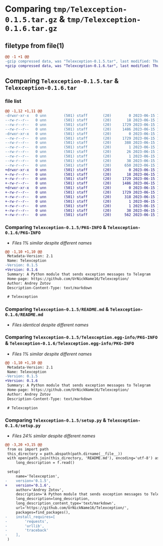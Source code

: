 # Comparing `tmp/Telexception-0.1.5.tar.gz` & `tmp/Telexception-0.1.6.tar.gz`

## filetype from file(1)

```diff
@@ -1 +1 @@
-gzip compressed data, was "Telexception-0.1.5.tar", last modified: Thu Jun 15 13:51:24 2023, max compression
+gzip compressed data, was "Telexception-0.1.6.tar", last modified: Thu Jun 15 13:54:30 2023, max compression
```

## Comparing `Telexception-0.1.5.tar` & `Telexception-0.1.6.tar`

### file list

```diff
@@ -1,12 +1,11 @@
-drwxr-xr-x   0 unn        (501) staff       (20)        0 2023-06-15 13:51:24.562168 Telexception-0.1.5/
--rw-r--r--   0 unn        (501) staff       (20)       18 2023-06-15 13:44:54.000000 Telexception-0.1.5/MANIFEST.in
--rw-r--r--   0 unn        (501) staff       (20)     1729 2023-06-15 13:51:24.562027 Telexception-0.1.5/PKG-INFO
--rw-r--r--   0 unn        (501) staff       (20)     1486 2023-06-15 13:42:16.000000 Telexception-0.1.5/README.md
-drwxr-xr-x   0 unn        (501) staff       (20)        0 2023-06-15 13:51:24.561690 Telexception-0.1.5/Telexception.egg-info/
--rw-r--r--   0 unn        (501) staff       (20)     1729 2023-06-15 13:51:24.000000 Telexception-0.1.5/Telexception.egg-info/PKG-INFO
--rw-r--r--   0 unn        (501) staff       (20)      388 2023-06-15 13:51:24.000000 Telexception-0.1.5/Telexception.egg-info/SOURCES.txt
--rw-r--r--   0 unn        (501) staff       (20)        1 2023-06-15 13:51:24.000000 Telexception-0.1.5/Telexception.egg-info/dependency_links.txt
--rw-r--r--   0 unn        (501) staff       (20)       26 2023-06-15 13:51:24.000000 Telexception-0.1.5/Telexception.egg-info/requires.txt
--rw-r--r--   0 unn        (501) staff       (20)        1 2023-06-15 13:51:24.000000 Telexception-0.1.5/Telexception.egg-info/top_level.txt
--rw-r--r--   0 unn        (501) staff       (20)       38 2023-06-15 13:51:24.562213 Telexception-0.1.5/setup.cfg
--rw-r--r--   0 unn        (501) staff       (20)      650 2023-06-15 13:51:16.000000 Telexception-0.1.5/setup.py
+drwxr-xr-x   0 unn        (501) staff       (20)        0 2023-06-15 13:54:30.091549 Telexception-0.1.6/
+-rw-r--r--   0 unn        (501) staff       (20)       18 2023-06-15 13:44:54.000000 Telexception-0.1.6/MANIFEST.in
+-rw-r--r--   0 unn        (501) staff       (20)     1729 2023-06-15 13:54:30.091432 Telexception-0.1.6/PKG-INFO
+-rw-r--r--   0 unn        (501) staff       (20)     1486 2023-06-15 13:42:16.000000 Telexception-0.1.6/README.md
+drwxr-xr-x   0 unn        (501) staff       (20)        0 2023-06-15 13:54:30.091092 Telexception-0.1.6/Telexception.egg-info/
+-rw-r--r--   0 unn        (501) staff       (20)     1729 2023-06-15 13:54:30.000000 Telexception-0.1.6/Telexception.egg-info/PKG-INFO
+-rw-r--r--   0 unn        (501) staff       (20)      318 2023-06-15 13:54:30.000000 Telexception-0.1.6/Telexception.egg-info/SOURCES.txt
+-rw-r--r--   0 unn        (501) staff       (20)        1 2023-06-15 13:54:30.000000 Telexception-0.1.6/Telexception.egg-info/dependency_links.txt
+-rw-r--r--   0 unn        (501) staff       (20)        1 2023-06-15 13:54:30.000000 Telexception-0.1.6/Telexception.egg-info/top_level.txt
+-rw-r--r--   0 unn        (501) staff       (20)       38 2023-06-15 13:54:30.091609 Telexception-0.1.6/setup.cfg
+-rw-r--r--   0 unn        (501) staff       (20)      562 2023-06-15 13:54:25.000000 Telexception-0.1.6/setup.py
```

### Comparing `Telexception-0.1.5/PKG-INFO` & `Telexception-0.1.6/PKG-INFO`

 * *Files 1% similar despite different names*

```diff
@@ -1,10 +1,10 @@
 Metadata-Version: 2.1
 Name: Telexception
-Version: 0.1.5
+Version: 0.1.6
 Summary: A Python module that sends exception messages to Telegram
 Home-page: https://github.com/UrNickName16/Telexception/
 Author: Andrey Zotov
 Description-Content-Type: text/markdown
 
 # Telexception
```

### Comparing `Telexception-0.1.5/README.md` & `Telexception-0.1.6/README.md`

 * *Files identical despite different names*

### Comparing `Telexception-0.1.5/Telexception.egg-info/PKG-INFO` & `Telexception-0.1.6/Telexception.egg-info/PKG-INFO`

 * *Files 1% similar despite different names*

```diff
@@ -1,10 +1,10 @@
 Metadata-Version: 2.1
 Name: Telexception
-Version: 0.1.5
+Version: 0.1.6
 Summary: A Python module that sends exception messages to Telegram
 Home-page: https://github.com/UrNickName16/Telexception/
 Author: Andrey Zotov
 Description-Content-Type: text/markdown
 
 # Telexception
```

### Comparing `Telexception-0.1.5/setup.py` & `Telexception-0.1.6/setup.py`

 * *Files 24% similar despite different names*

```diff
@@ -3,20 +3,15 @@
 from os import path
 this_directory = path.abspath(path.dirname(__file__))
 with open(path.join(this_directory, 'README.md'), encoding='utf-8') as f:
     long_description = f.read()
 
 setup(
     name='Telexception',
-    version='0.1.5',
+    version='0.1.6',
     author='Andrey Zotov',
     description='A Python module that sends exception messages to Telegram',
     long_description=long_description,
     long_description_content_type='text/markdown',
     url='https://github.com/UrNickName16/Telexception/',
     packages=find_packages(),
-    install_requires=[
-        'requests',
-        'urllib',
-        'traceback'
-    ],
 )
```

